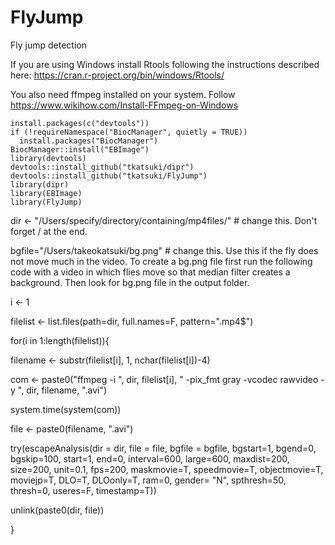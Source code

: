# FlyJump


Fly jump detection

If you are using Windows install Rtools following the instructions described here: https://cran.r-project.org/bin/windows/Rtools/

You also need ffmpeg installed on your system. Follow https://www.wikihow.com/Install-FFmpeg-on-Windows

```
install.packages(c("devtools"))
if (!requireNamespace("BiocManager", quietly = TRUE))
  install.packages("BiocManager")
BiocManager::install("EBImage")
library(devtools)
devtools::install_github("tkatsuki/dipr")
devtools::install_github("tkatsuki/FlyJump")
library(dipr)
library(EBImage)
library(FlyJump)
```

dir <- "/Users/specify/directory/containing/mp4files/" # change this. Don't forget / at the end.

bgfile="/Users/takeokatsuki/bg.png" # change this. Use this if the fly does not move much in the video. To create a bg.png file first run the following code with a video in which 
flies move so that median filter creates a background. Then look for bg.png file in the output folder.

i <- 1

filelist <- list.files(path=dir, full.names=F, pattern=".mp4$")

for(i in 1:length(filelist)){

filename <- substr(filelist[i], 1, nchar(filelist[i])-4)

com <- paste0("ffmpeg -i ", dir, filelist[i], " -pix_fmt gray -vcodec rawvideo -y ", dir, filename, ".avi")

system.time(system(com))

file <- paste0(filename, ".avi")

try(escapeAnalysis(dir = dir, file = file, bgfile = bgfile, bgstart=1, bgend=0, bgskip=100, start=1, end=0, interval=600, large=600, maxdist=200, size=200, unit=0.1, fps=200, maskmovie=T, speedmovie=T, objectmovie=T, moviejp=T, DLO=T, DLOonly=T, ram=0, gender= "N", spthresh=50, thresh=0, useres=F, timestamp=T))

unlink(paste0(dir, file))

}
